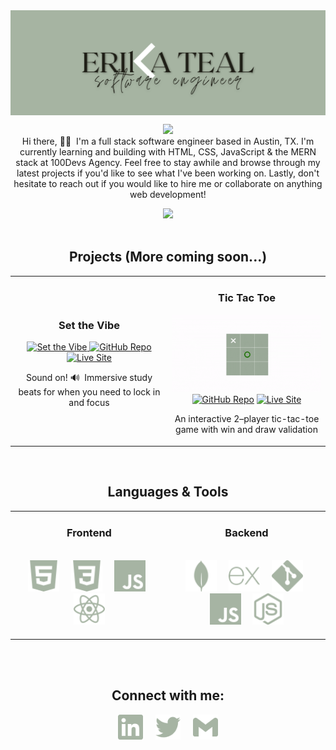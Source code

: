 <!-- HEADER -->
<img align="center" src="https://github.com/erikateal/READMEAssets/blob/main/headers/logo.png" alt="Erika Teal - Software Engineer Header"/>

<p align="center">
    <img src="https://readme-typing-svg.herokuapp.com?size=35&duration=5500&color=a6b4a2&vCenter=true&center=true&width=460&lines=software+engineer;learning+enthusiast;boba+tea+connoisseur">
<br>
Hi there, 👋🏽&nbsp I'm a full stack software engineer based in Austin, TX. I'm currently learning and building with HTML, CSS, JavaScript & the MERN stack at 100Devs Agency. Feel free to stay awhile and browse through my latest projects if you'd like to see what I've been working on. Lastly, don't hesitate to reach out if you would like to hire me or collaborate on anything web development! 
</p>

<div align="center">
  <img src="https://github-readme-streak-stats.herokuapp.com/?user=erikateal&hide_border=true&currStreakNum=a6b4a2&ring=ffffff&background=12160F&sideLabels=ffffff&sideNums=ffffff&fire=ffffff&currStreakLabel=a6b4a2&dates=959595">
</div>
</br>

<!-- PROJECTS -->

<h2 align="center" color="white">Projects (More coming soon...)</h2>
<div align="center">
  <table>
      <tr>
        <td width="50%">
          <h3 align="center">Set the Vibe</h3>
          <p align="center">
            <a href="https://github.com/erikateal/setthevibe" target="_blank" rel="noreferrer"> <img src="https://github.com/erikateal/READMEAssets/blob/main/projectFiles/setthevibe.gif" alt="Set the Vibe"/> </a>
            <span> <a href="https://github.com/erikateal/setthevibe" target="_blank" rel="noreferrer"><img src="https://img.shields.io/badge/%20-Repo-lightgrey?style=for-the-badge&logo=GitHub" alt="GitHub Repo" height ="25px"></a> 
	<a href="https://setthevibe.netlify.app/" target="_blank" rel="noreferrer"><img src="https://img.shields.io/badge/%20-Live%20Site-a6b4a2?style=for-the-badge&logo" alt="Live Site" height="25px"></a></span>
            <p align="center">
              Sound on! 🔊&nbsp Immersive study beats for when you need to lock in and focus 
            </p>
          </p>
        </td>
        <td width="50%">
          <h3 align="center">Tic Tac Toe</h3>
          <p align="center">
            <a href="https://github.com/erikateal/tictactoe" target="_blank" rel="noreferrer"> <img src="https://github.com/erikateal/READMEAssets/blob/main/projectFiles/tictactoe.gif" alt="Tic Tac Toe"/> </a>
            <span> <a href="https://github.com/erikateal/tictactoe" target="_blank" rel="noreferrer"><img src="https://img.shields.io/badge/%20-Repo-lightgrey?style=for-the-badge&logo=GitHub" alt="GitHub Repo" height ="25px"></a> 
	<a href="https://tictactoe3inarow.netlify.app/" target="_blank" rel="noreferrer"><img src="https://img.shields.io/badge/%20-Live%20Site-a6b4a2?style=for-the-badge&logo" alt="Live Site" height="25px"></a> </span>
            <p align="center">
              An interactive 2–player tic-tac-toe game with win and draw validation
            </p>
          </p>
        </td>
      </tr>
<!--       <tr>
        <td width="50%">
          <h3 align="center">Title</h3>
          <p align="center">
            <a href="#" target="_blank" rel="noreferrer"> <img src="gif" alt="project example"/> </a>
            <span> <a href="#" target="_blank" rel="noreferrer""><img src="repo" alt="Repo" height ="25px"></a> <a href="#" target="_blank" rel="noreferrer"><img src="live shite" alt="Live site" height="25px"></a></span>
            <p align="center">
              Description.
            </p>
          </p>
        </td>
        <td width="50%">
          <h3 align="center">Title</h3>
          <p align="center">
            <a href="#" target="_blank" rel="noreferrer"> <img src="gif" alt="project example"/> </a>
            <span> <a href="#" target="_blank" rel="noreferrer""><img src="gif" alt="button to repository" height ="25px"></a> <a href="#" target="_blank" rel="noreferrer"><img src="live shite" alt="Live Site" height="25px"></a> </span>
            <p align="center">
              Description.
            </p>
          </p>
        </td>
      </tr> -->
  </table>
</div>	
</br>

<!-- LANGUAGES/TOOLS -->
<h2 align="center" color="white">Languages & Tools</h2>
<div align="center">
<table>
	<tr>
		<td valign="top" width="45%">
			<h3 align="center" color="white">Frontend</h3>
			<br>
			<div align="center" >
            	&nbsp
		<img src="https://github.com/erikateal/READMEAssets/blob/main/icons/html5.svg" alt="HTML5" height="50" />
		&nbsp&nbsp&nbsp
                <img src="https://github.com/erikateal/READMEAssets/blob/main/icons/css3.svg" alt="CSS3" height="50" />
		&nbsp&nbsp&nbsp
                <img src="https://github.com/erikateal/READMEAssets/blob/main/icons/javascript.svg" alt="JavaScript" height="50" />
		&nbsp&nbsp&nbsp
                <img src="https://github.com/erikateal/READMEAssets/blob/main/icons/react.svg" alt="React" height="50" />
			</div>
			</td>
		<td valign="top" width="45%">
			<h3 align="center" color="white">Backend</h3>
			<br>
            <div align="center">
			&nbsp
		<img  src="https://github.com/erikateal/READMEAssets/blob/main/icons/mongodb.svg" alt="MongoDB" height="50" />
                &nbsp&nbsp&nbsp
                <img  src="https://github.com/erikateal/READMEAssets/blob/main/icons/express.svg" alt="Express" height="50" />
		&nbsp&nbsp&nbsp
                <img  src="https://github.com/erikateal/READMEAssets/blob/main/icons/git.svg" alt="Git" height="50" />
		&nbsp&nbsp&nbsp
                <img src="https://github.com/erikateal/READMEAssets/blob/main/icons/javascript.svg" alt="JavaScript" height="50" />
		&nbsp&nbsp&nbsp
                <img  src="https://github.com/erikateal/READMEAssets/blob/main/icons/nodedotjs.svg" alt="Node.js" height="50" />
				<br>
				<br>	
			</div>
		</td>
	</tr>
</table>
</div>
</br>
</br>

<!-- CONTACT -->
<h2 align="center">Connect with me:</h2>
<p align="center">
    <a href="https://linkedin.com/in/erika-teal" target="blank"><img align="center" src="https://github.com/erikateal/READMEAssets/blob/main/icons/linkedin.svg" alt="LinkedIn: www.linkedin.com/in/erika-teal" height="40" /></a>
	                &nbsp&nbsp&nbsp
    <a href="https://twitter.com/erikateal_" target="blank"><img align="center" src="https://github.com/erikateal/READMEAssets/blob/main/icons/twitter.svg" alt="Twitter: www.twitter.com/erikateal_" height="40" /></a>
	                &nbsp&nbsp&nbsp
    <a href="mailto:erikatealdev@gmail.com"><img align="center" src="https://github.com/erikateal/READMEAssets/blob/main/icons/gmail.svg" alt="email: erikatealdev@gmail.com" height="40" /></a>
	
</p>
</br>
